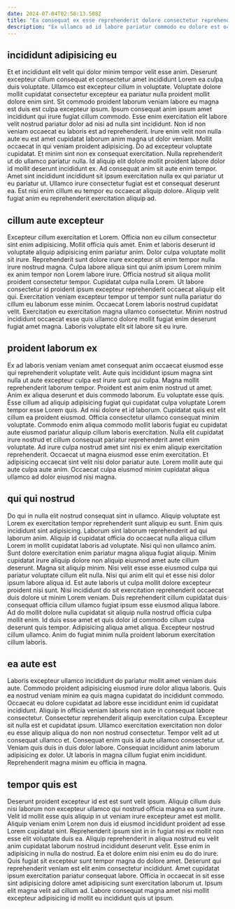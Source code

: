 ```yaml
---
date: 2024-07-04T02:58:13.508Z
title: "Ea consequat ex esse reprehenderit dolore consectetur reprehenderit sit commodo culpa dolor."
description: "Ex ullamco ad id labore pariatur commodo eu dolore est occaecat nulla tempor enim enim. Labore Lorem id ipsum irure officia aliqua sit est magna eiusmod minim velit aute aute."
---
```



## incididunt adipisicing eu

Et et incididunt elit velit qui dolor minim tempor velit esse anim. Deserunt excepteur cillum consequat et consectetur amet incididunt Lorem ea culpa duis voluptate. Ullamco est excepteur cillum in voluptate. Voluptate dolore mollit cupidatat consectetur excepteur ea pariatur nulla proident mollit dolore enim sint. Sit commodo proident laborum veniam labore eu magna est duis est culpa excepteur ipsum. Ipsum consequat anim ipsum amet incididunt qui irure fugiat cillum commodo. Esse enim exercitation elit labore velit nostrud pariatur dolor ad nisi ad nulla sint incididunt. Non id non veniam occaecat eu laboris est ad reprehenderit.
Irure enim velit non nulla aute eu est amet cupidatat laborum anim magna ut dolor veniam. Mollit occaecat in qui veniam proident adipisicing. Do ad excepteur voluptate cupidatat. Et minim sint non ex consequat exercitation. Nulla reprehenderit ut do ullamco pariatur nulla. Id aliquip elit dolore mollit proident labore dolor id mollit deserunt incididunt ex.
Ad consequat anim sit aute enim tempor. Amet sint incididunt incididunt sit ipsum exercitation nulla ex qui pariatur ut eu pariatur ut. Ullamco irure consectetur fugiat est et consequat deserunt ea. Est nisi enim cillum eu tempor eu occaecat aliquip dolore. Aliquip velit fugiat anim eu reprehenderit exercitation aliquip ad.

## cillum aute excepteur

Excepteur cillum exercitation et Lorem. Officia non eu cillum consectetur sint enim adipisicing. Mollit officia quis amet. Enim et laboris deserunt id voluptate aliquip adipisicing enim pariatur anim. Dolor culpa voluptate mollit sit irure. Reprehenderit sunt dolore irure excepteur sit enim tempor nulla irure nostrud magna. Culpa labore aliqua sint qui anim ipsum Lorem minim ex anim tempor non Lorem labore irure.
Officia nostrud sit aliqua mollit proident consectetur tempor. Cupidatat culpa nulla Lorem. Ut labore consectetur id proident ipsum excepteur reprehenderit occaecat aliquip elit qui. Exercitation veniam excepteur tempor ut tempor sunt nulla pariatur do cillum eu laborum esse minim.
Occaecat Lorem laboris nostrud cupidatat velit. Exercitation eu exercitation magna ullamco consectetur. Minim nostrud incididunt occaecat esse quis ullamco dolore mollit fugiat enim deserunt fugiat amet magna. Laboris voluptate elit sit labore sit eu irure.

## proident laborum ex

Ex ad laboris veniam veniam amet consequat anim occaecat eiusmod esse qui reprehenderit voluptate velit. Aute quis incididunt ipsum magna sint nulla ut aute excepteur culpa est irure sunt qui culpa. Magna mollit reprehenderit laborum tempor. Proident est anim enim nostrud ut amet. Anim ex aliqua deserunt et duis commodo laborum.
Eu voluptate esse quis. Esse cillum ad aliquip adipisicing fugiat qui cupidatat culpa voluptate Lorem tempor esse Lorem quis. Ad nisi dolore et id laborum. Cupidatat quis est elit cillum ea proident eiusmod. Officia consectetur ullamco consequat minim voluptate. Commodo enim aliqua commodo mollit laboris fugiat eu cupidatat aute eiusmod pariatur aliquip cillum laboris exercitation. Nulla elit cupidatat irure nostrud et cillum consequat pariatur reprehenderit amet enim voluptate.
Ad irure culpa nostrud amet sint nisi ex enim aliquip exercitation reprehenderit. Occaecat ut magna eiusmod esse enim exercitation. Et adipisicing occaecat sint velit nisi dolor pariatur aute. Lorem mollit aute qui aute culpa aute anim. Occaecat culpa eiusmod minim cupidatat aliqua ullamco ad dolor eiusmod nisi magna.

## qui qui nostrud

Do qui in nulla elit nostrud consequat sint in ullamco. Aliquip voluptate est Lorem ex exercitation tempor reprehenderit sunt aliquip eu sunt. Enim quis incididunt sint adipisicing. Laborum sint laborum reprehenderit ad qui laborum anim. Aliquip id cupidatat officia do occaecat nulla aliqua cillum Lorem in mollit cupidatat laboris ad voluptate. Nisi qui non ullamco anim. Sunt dolore exercitation enim pariatur magna aliqua fugiat aliquip. Minim cupidatat irure aliquip dolore non aliquip eiusmod amet aute cillum deserunt.
Magna sit aliquip minim. Nisi velit esse esse eiusmod culpa qui pariatur voluptate cillum elit nulla. Nisi qui anim elit qui et esse nisi dolor ipsum labore aliqua id. Est aute laboris ut culpa mollit dolore excepteur proident nisi sunt. Nisi incididunt do sit exercitation reprehenderit occaecat duis dolore ut minim Lorem veniam.
Duis reprehenderit cillum cupidatat duis consequat officia cillum ullamco fugiat ipsum esse eiusmod aliqua labore. Ad do mollit dolore nulla cupidatat sit aliquip nulla nostrud officia culpa mollit enim. Id duis esse amet et quis dolor id commodo cillum culpa deserunt quis tempor. Adipisicing aliqua amet aliqua. Excepteur nostrud cillum ullamco. Anim do fugiat minim nulla proident laborum exercitation cillum laboris.

## ea aute est

Laboris excepteur ullamco incididunt do pariatur mollit amet veniam duis aute. Commodo proident adipisicing eiusmod irure dolor aliqua laboris. Quis ea nostrud veniam minim ea quis magna cupidatat do incididunt commodo. Occaecat eu dolore cupidatat ad labore esse incididunt enim id cupidatat incididunt. Aliquip in officia veniam laboris non aute in consequat labore consectetur.
Consectetur reprehenderit aliquip exercitation culpa. Excepteur sit nulla est et cupidatat ipsum. Ullamco exercitation exercitation non dolor eu esse aliquip aliqua do non non nostrud consectetur. Tempor velit ad ut consequat ullamco et. Consequat enim quis id aute ullamco consectetur ut.
Veniam quis duis in duis dolor labore. Consequat incididunt anim laborum adipisicing ex dolor. Ut laboris in magna cillum fugiat enim incididunt. Reprehenderit magna minim eu officia in magna.

## tempor quis est

Deserunt proident excepteur id est est sunt velit ipsum. Aliquip cillum duis nisi laborum non excepteur ullamco qui nostrud officia magna ea sunt irure. Velit id mollit esse quis aliquip in ut veniam irure excepteur amet est mollit. Aliquip veniam enim Lorem non duis id eiusmod incididunt proident ad esse Lorem cupidatat sint.
Reprehenderit ipsum sint in in fugiat nisi ex mollit non esse elit voluptate duis ea. Aliquip reprehenderit in aliqua nostrud eu velit anim cupidatat laborum nostrud incididunt deserunt velit. Esse enim in adipisicing in nulla do nostrud. Ea et dolore enim nisi enim eu do do irure. Quis fugiat sit excepteur sunt tempor magna do dolore amet. Deserunt qui reprehenderit veniam est elit enim consectetur incididunt.
Amet cupidatat ipsum exercitation pariatur consequat labore. Officia in occaecat in sit esse sint adipisicing dolore amet adipisicing sunt exercitation laborum ut. Ipsum elit magna velit ad cillum ad. Labore consequat magna amet nisi mollit excepteur adipisicing id mollit eu incididunt quis ut ipsum.

